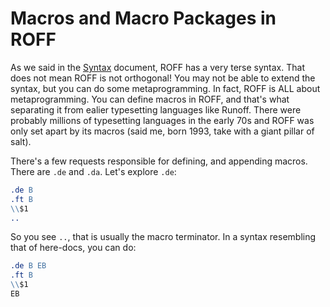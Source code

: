 # Macros and Macro Packages in ROFF

As we said in the [Syntax](ROFF-SYNTAX.md) document, ROFF has a very terse syntax. That does not mean ROFF is not orthogonal! You may not be able to extend the syntax, but you can do some metaprogramming. In fact, ROFF is ALL about metaprogramming. You can define macros in ROFF, and that's what separating it from ealier typesetting languages like Runoff. There were probably millions of typesetting languages in the early 70s and ROFF was only set apart by its macros (said me, born 1993, take with a giant pillar of salt).

There's a few requests responsible for defining, and appending macros. There are `.de` and `.da`. Let's explore `.de`:

```roff
.de B
.ft B
\\$1
..
```

So you see `..`, that is usually the macro terminator. In a syntax resembling that of here-docs, you can do:

```roff
.de B EB
.ft B
\\$1
EB
```
